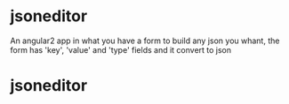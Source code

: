 # jsoneditor
An angular2 app in what you have a form to build any json you whant, the form has 'key', 'value' and 'type' fields and it convert to json
# jsoneditor
